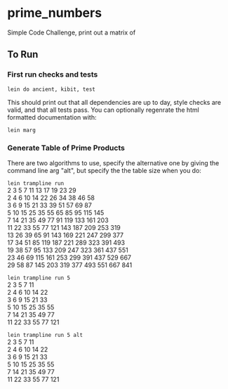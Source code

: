 # prime_numbers

Simple Code Challenge, print out a matrix of 

## To Run

### First run checks and tests

`lein do ancient, kibit, test`

This should print out that all dependencies are up to day, style checks
are valid, and that all tests pass.  You can optionally regenrate the
html formatted documentation with:

`lein marg`

### Generate Table of Prime Products

There are two algorithms to use, specify the alternative one by giving
the command line arg "alt", but specify the the table size when you do:

`lein trampline run`</br>
 	2	3	5	7	11	13	17	19	23	29</br>
2	4	6	10	14	22	26	34	38	46	58</br>
3	6	9	15	21	33	39	51	57	69	87</br>
5	10	15	25	35	55	65	85	95	115	145</br>
7	14	21	35	49	77	91	119	133	161	203</br>
11	22	33	55	77	121	143	187	209	253	319</br>
13	26	39	65	91	143	169	221	247	299	377</br>
17	34	51	85	119	187	221	289	323	391	493</br>
19	38	57	95	133	209	247	323	361	437	551</br>
23	46	69	115	161	253	299	391	437	529	667</br>
29	58	87	145	203	319	377	493	551	667	841</br>

`lein trampline run 5`</br>
 	2	3	5	7	11</br>
2	4	6	10	14	22</br>
3	6	9	15	21	33</br>
5	10	15	25	35	55</br>
7	14	21	35	49	77</br>
11	22	33	55	77	121</br>

`lein trampline run 5 alt`</br>
 	2	3	5	7	11</br>
2	4	6	10	14	22</br>
3	6	9	15	21	33</br>
5	10	15	25	35	55</br>
7	14	21	35	49	77</br>
11	22	33	55	77	121</br>

